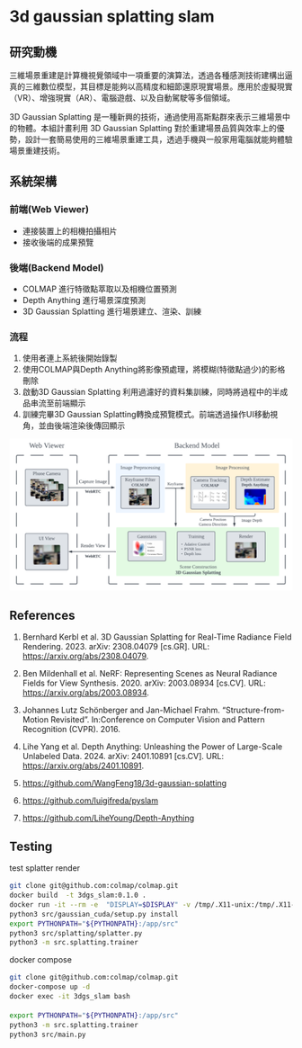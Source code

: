 # 3d gaussian splatting slam

## 研究動機
三維場景重建是計算機視覺領域中一項重要的演算法，透過各種感測技術建構出逼真的三維數位模型，其目標是能夠以高精度和細節還原現實場景。應用於虛擬現實（VR）、增強現實（AR）、電腦遊戲、以及自動駕駛等多個領域。

3D Gaussian Splatting 是一種新興的技術，通過使用高斯點群來表示三維場景中的物體。本組計畫利用 3D Gaussian Splatting 對於重建場景品質與效率上的優勢，設計一套簡易使用的三維場景重建工具，透過手機與一般家用電腦就能夠體驗場景重建技術。

## 系統架構
### 前端(Web Viewer)
  - 連接裝置上的相機拍攝相片
  - 接收後端的成果預覽
### 後端(Backend Model)
  - COLMAP 進行特徵點萃取以及相機位置預測
  - Depth Anything 進行場景深度預測
  - 3D Gaussian Splatting 進行場景建立、渲染、訓練

### 流程
1. 使用者連上系統後開始錄製
2. 使用COLMAP與Depth Anything將影像預處理，將模糊(特徵點過少)的影格刪除
3. 啟動3D Gaussian Splatting 利用過濾好的資料集訓練，同時將過程中的半成品串流至前端顯示
4. 訓練完畢3D Gaussian Splatting轉換成預覽模式。前端透過操作UI移動視角，並由後端渲染後傳回顯示

![architecture](architecture.png)

## References
1. Bernhard Kerbl et al. 3D Gaussian Splatting for Real-Time Radiance Field Rendering. 2023. arXiv: 2308.04079 [cs.GR]. URL: https://arxiv.org/abs/2308.04079.

2. Ben Mildenhall et al. NeRF: Representing Scenes as Neural Radiance Fields for View Synthesis. 2020. arXiv: 2003.08934 [cs.CV]. URL: https://arxiv.org/abs/2003.08934.

3. Johannes Lutz Schönberger and Jan-Michael Frahm. “Structure-from-Motion Revisited”. In:Conference on Computer Vision and Pattern Recognition (CVPR). 2016.

4. Lihe Yang et al. Depth Anything: Unleashing the Power of Large-Scale Unlabeled Data. 2024. arXiv: 2401.10891 [cs.CV]. URL: https://arxiv.org/abs/2401.10891.

5. https://github.com/WangFeng18/3d-gaussian-splatting

6. https://github.com/luigifreda/pyslam

7. https://github.com/LiheYoung/Depth-Anything


## Testing
test splatter render

```bash
git clone git@github.com:colmap/colmap.git
docker build  -t 3dgs_slam:0.1.0 .
docker run -it --rm -e  "DISPLAY=$DISPLAY" -v /tmp/.X11-unix:/tmp/.X11-unix -v ./:/app --privileged --gpus all 3dgs_slam:0.1.0 bash
python3 src/gaussian_cuda/setup.py install
export PYTHONPATH="${PYTHONPATH}:/app/src"
python3 src/splatting/splatter.py
python3 -m src.splatting.trainer
```

docker compose

```bash
git clone git@github.com:colmap/colmap.git
docker-compose up -d
docker exec -it 3dgs_slam bash

export PYTHONPATH="${PYTHONPATH}:/app/src"
python3 -m src.splatting.trainer
python3 src/main.py
```
